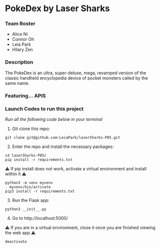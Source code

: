 # PokeDex by Laser Sharks

### Team Roster
- Alice Ni
- Connor Oh
- Leia Park
- Hilary Zen

### Description
The PokeDex is an ultra, super-deluxe, mega, revamped version of the classic handheld encyclopedia device of pocket monsters called by the same name.

### Featuring... APIS

### Launch Codes to run this project
*Run all the following code below in your terminal*

1. Git clone this repo:
```
git clone git@github.com:LeiaPark/laserSharks-P05.git
```
2. Enter the repo and install the necessary packages:
```
cd laserSharks-P05/
pip install -r requirements.txt
```
⚠️ If pip install does not work, activate a virtual environment and install within it ⚠️
```
python3 -m venv myvenv
. myvenv/bin/activate
pip3 install -r requirements.txt
```
3. Run the Flask app:
```
python3 __init__.py
```
4. Go to http://localhost:5000/ 

⚠️ If you are in a virtual environment, close it once you are finished viewing the web app ⚠️
```
deactivate
```
